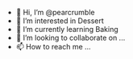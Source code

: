 - 👋 Hi, I’m @pearcrumble
- 👀 I’m interested in Dessert
- 🌱 I’m currently learning Baking
- 💞️ I’m looking to collaborate on ...
- 📫 How to reach me ...

<!---
pearcrumble/pearcrumble is a ✨ special ✨ repository because its `README.md` (this file) appears on your GitHub profile.
You can click the Preview link to take a look at your changes.
--->
